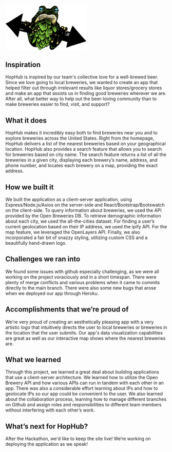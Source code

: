 <!-- ![hophub logo](./brewery-app/src/images/hophub-icon-cropped.png) -->
<img src="./brewery-app/src/images/hophub-icon-cropped.png" alt="hophub icon" width=50% height=auto margin-left=auto margin-right=auto>

## Inspiration 

HopHub is inspired by our team's collective love for a well-brewed beer. Since we love going to local breweries, we wanted to create an app that helped filter out through irrelevant results like liquor stores/grocery stores and make an app that assists us in finding good breweries wherever we are. After all, what better way to help out the beer-loving community than to make breweries easier to find, visit, and support?

## What it does 

HopHub makes it incredibly easy both to find breweries near you and to explore breweries across the United States. Right from the homepage, HopHub delivers a list of the nearest breweries based on your geographical location. HopHub also provides a search feature that allows you to search for breweries based on city name. The search feature returns a list of all the breweries in a given city, displaying each brewery’s name, address, and phone number, and locates each brewery on a map, providing the exact address. 

## How we built it 

We built the application as a client-server application, using Express/Node.js/Axios on the server-side and React/Bootstrap/Bootswatch on the client-side. To query information about breweries, we used the API provided by the Open Breweries DB. To retrieve demographic information about each city, we used the all-the-cities dataset. For finding a user’s current geolocation based on their IP address, we used the ipify API.  For the map feature, we leveraged the OpenLayers API. Finally, we also incorporated a fair bit of snazzy styling, utilizing custom CSS and a beautifully hand-drawn logo.

## Challenges we ran into 

We found some issues with github especially challenging, as we were all working on the project voraciously and in a short timespan. There were plenty of merge conflicts and various problems when it came to commits directly to the main branch. There were also some new bugs that arose when we deployed our app through Heroku.

## Accomplishments that we’re proud of 

We're very proud of creating an aesthetically pleasing app with a very artistic logo that intuitively directs the user to local breweries or breweries in the location that the user submits. Our app's data visualization capabilities are great as well as our interactive map shows where the nearest breweries are.

## What we learned 

Through this project, we learned a great deal about building applications that use a client-server architecture. We learned how to utilize the Open Brewery API and how various APIs can run in tandem with each other in an app. There was also a considerable effort learning about IPs and how to geolocate IPs so our app could be convenient to the user. We also learned about the collaboration process, learning how to manage different branches on Github and assign roles and responsibilities to different team members without interfering with each other’s work. 

## What’s next for HopHub?

After the Hackathon, we'd like to keep the site live! We’re working on deploying the application as we speak!

